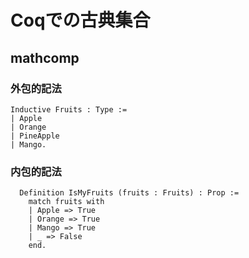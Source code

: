 # Coqでの古典集合
## mathcomp
### 外包的記法
```coq
Inductive Fruits : Type :=
| Apple
| Orange
| PineApple
| Mango.
```
### 内包的記法
```coq
  Definition IsMyFruits (fruits : Fruits) : Prop :=
    match fruits with
    | Apple => True
    | Orange => True
    | Mango => True
    | _ => False
    end.
```

